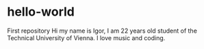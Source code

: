 # hello-world
First repository
Hi my name is Igor, I am 22 years old student of the Technical University of Vienna. I love music and coding.
